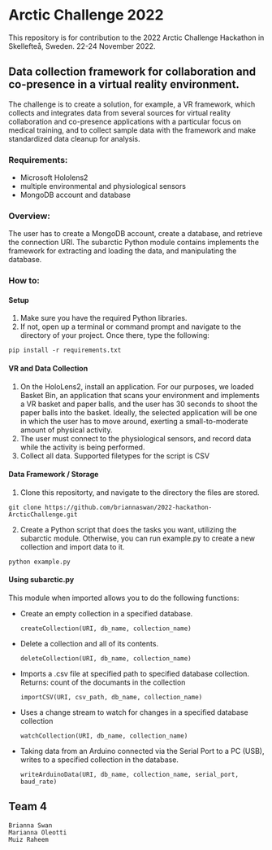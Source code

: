 # Arctic Challenge 2022

This repository is for contribution to the 2022 Arctic Challenge Hackathon in Skellefteå, Sweden. 22-24 November 2022.

## Data collection framework for collaboration and co-presence in a virtual reality environment.
The challenge is to create a solution, for example, a VR framework, which collects and integrates data from several sources for virtual reality collaboration and co-presence applications with a particular focus on medical training, and to collect sample data with the framework and make standardized data cleanup for analysis.

### Requirements:
- Microsoft Hololens2
- multiple environmental and physiological sensors
- MongoDB account and database

### Overview:
The user has to create a MongoDB account, create a database, and retrieve the connection URI. The subarctic Python module contains implements the framework for extracting and loading the data, and manipulating the database.

### How to:

#### Setup
1. Make sure you have the required Python libraries. 
2. If not,  open up a terminal or command prompt and navigate to the directory of your  project. Once there, type the following:
```
pip install -r requirements.txt
```

#### VR and Data Collection
1. On the HoloLens2, install an application. For our purposes, we loaded Basket Bin, an application that scans your environment and implements a VR basket and paper balls, and the user has 30 seconds to shoot the paper balls into the basket. Ideally, the selected application will be one in which the user has to move around, exerting a small-to-moderate amount of physical activity.
2. The user must connect to the physiological sensors, and record data while the activity is being performed.
3. Collect all data. Supported filetypes for the script is CSV

#### Data Framework / Storage
1. Clone this repositorty, and navigate to the directory the files are stored.
```
git clone https://github.com/briannaswan/2022-hackathon-ArcticChallenge.git
```
2. Create a Python script that does the tasks you want, utilizing the subarctic module. Otherwise, you can run example.py to create a new collection and import data to it.

```
python example.py
```

#### Using subarctic.py
This module when imported allows you to do the following functions: 

- Create an empty collection in a specified database.
  ```
  createCollection(URI, db_name, collection_name)
  ```
- Delete a collection and all of its contents.
  ```
  deleteCollection(URI, db_name, collection_name)
  ```
- Imports a .csv file at specified path to specified database collection. Returns: count of the documants in the collection
  ```
  importCSV(URI, csv_path, db_name, collection_name)
  ```
-  Uses a change stream to watch for changes in a specified database collection
    ```
    watchCollection(URI, db_name, collection_name)
    ```
-  Taking data from an Arduino connected via the Serial Port to a PC (USB), writes to a specified collection in the database.
   ```
   writeArduinoData(URI, db_name, collection_name, serial_port, baud_rate)  
   ```
## Team 4
```
Brianna Swan
Marianna Oleotti
Muiz Raheem
```
